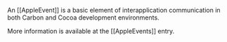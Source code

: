 An [[AppleEvent]] is a basic element of interapplication communication in both Carbon and Cocoa development environments. 

More information is available at the [[AppleEvents]] entry.
